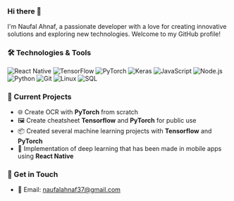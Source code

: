 ### Hi there 👋

I'm Naufal Ahnaf, a passionate developer with a love for creating innovative solutions and exploring new technologies. Welcome to my GitHub profile!

### 🛠 Technologies & Tools
![React Native](https://img.shields.io/badge/-React%20Native-333333?style=flat&logo=react)
![TensorFlow](https://img.shields.io/badge/-TensorFlow-333333?style=flat&logo=tensorflow)
![PyTorch](https://img.shields.io/badge/-PyTorch-333333?style=flat&logo=pytorch)
![Keras](https://img.shields.io/badge/-Keras-333333?style=flat&logo=keras)
![JavaScript](https://img.shields.io/badge/-JavaScript-333333?style=flat&logo=javascript)
![Node.js](https://img.shields.io/badge/-Node.js-333333?style=flat&logo=node.js)
![Python](https://img.shields.io/badge/-Python-333333?style=flat&logo=python)
![Git](https://img.shields.io/badge/-Git-333333?style=flat&logo=git)
![Linux](https://img.shields.io/badge/-Linux-333333?style=flat&logo=linux)
![SQL](https://img.shields.io/badge/-SQL-333333?style=flat&logo=postgresql)

### 🔭 Current Projects
- 🌐 Create OCR with **PyTorch** from scratch
- 🖼 Create cheatsheet **Tensorflow** and **PyTorch** for public use
- 📦 Created several machine learning projects with **Tensorflow** and **PyTorch**
- :office: Implementation of deep learning that has been made in mobile apps using **React Native**

### 💬 Get in Touch
- 📧 Email: [naufalahnaf37@gmail.com](mailto:naufalahnaf37@gmail.com)
